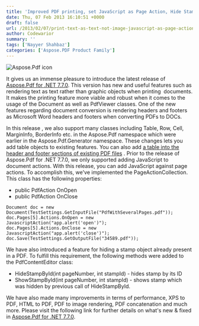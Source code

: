 ```yaml
---
title: 'Improved PDF printing, set JavaScript as Page Action, Hide Stamps'
date: Thu, 07 Feb 2013 16:10:51 +0000
draft: false
url: /2013/02/07/print-text-as-text-not-image-javascript-as-page-action-hide-stamps/
author: Codewarior
summary: ''
tags: ['Nayyer Shahbaz']
categories: ['Aspose.PDF Product Family']
---
```


![Aspose.Pdf icon][1]

It gives us an immense pleasure to introduce the latest release of [Aspose.Pdf for .NET 7.7.0][2]. This version has new and useful features such as rendering text as text rather than graphic objects when printing  documents. It makes the printing feature more viable and robust when it comes to the usage of the Document as well as PdfViewer classes. One of the new features regarding document conversion is rendering headers and footers as Microsoft Word headers and footers when converting PDFs to DOCs.

In this release , we also support many classes including Table, Row, Cell, MarginInfo, BorderInfo etc. in the Aspose.Pdf namespace which were earlier in the Aspose.Pdf.Generator namespace. These changes lets you add table objects to existing features. You can also add [a table into the header and footer sections of existing PDF files][3] . Prior to the release of Aspose.Pdf for .NET 7.7.0, we only supported adding JavaScript to document actions. With this release, you can add JavaScript against page actions. To accomplish this, we've implemented the PageActionCollection. This class has the following properties:

*   public PdfAction OnOpen
*   public PdfAction OnClose

```
Document doc = new Document(TestSettings.GetInputFile("PdfWithSeveralPages.pdf"));   
doc.Pages[5].Actions.OnOpen = new JavascriptAction("app.alert('open')");
doc.Pages[5].Actions.OnClose = new JavascriptAction("app.alert('close')"); 
doc.Save(TestSettings.GetOutputFile("34589.pdf"));
```

We have also introduced a feature for hiding a stamp object already present in a PDF. To fulfill this requirement, the following methods were added to the PdfContentEditor class:

*   HideStampById(int pageNumber, int stampId) - hides stamp by its ID
*   ShowStampById(int pageNumber, int stampId) - shows stamp which was hidden by previous call of HideStampById.

We have also made many improvements in terms of performance, XPS to PDF, HTML to PDF, PDF to image rendering, PDF concatenation and much more. Please visit the following link for further details on what's new & fixed in [Aspose.Pdf for .NET 7.7.0][4].




[1]: http://www.aspose.com/Images/aspose.pdf-logo2.jpg
[2]: http://www.aspose.com/community/files/51/.net-components/aspose.pdf-for-.net/entry443335.aspx
[3]: http://www.aspose.com/community/forums/thread/443253/adding-table-in-pdf-footer.aspx
[4]: http://www.aspose.com/community/files/51/.net-components/aspose.pdf-for-.net/entry443335.aspx




